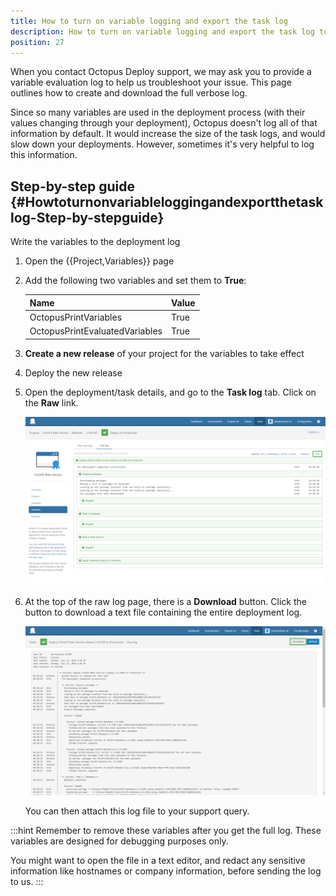 ```yaml
---
title: How to turn on variable logging and export the task log
description: How to turn on variable logging and export the task log to help the Octopus team resolve deployment issues.
position: 27
---
```


When you contact Octopus Deploy support, we may ask you to provide a variable evaluation log to help us troubleshoot your issue. This page outlines how to create and download the full verbose log.

Since so many variables are used in the deployment process (with their values changing through your deployment), Octopus doesn't log all of that information by default. It would increase the size of the task logs, and would slow down your deployments. However, sometimes it's very helpful to log this information.

## Step-by-step guide {#Howtoturnonvariableloggingandexportthetasklog-Step-by-stepguide}

Write the variables to the deployment log

1. Open the {{Project,Variables}} page
2. Add the following two variables and set them to **True**:

   | Name                           | Value |
   | ------------------------------ | ----- |
   | OctopusPrintVariables          | True  |
   | OctopusPrintEvaluatedVariables | True  |
3. **Create a new release** of your project for the variables to take effect
4. Deploy the new release
5. Open the deployment/task details, and go to the **Task log** tab. Click on the **Raw** link.

   ![](/docs/images/5672459/5866222.png "width=500")
   
6. At the top of the raw log page, there is a **Download** button. Click the button to download a text file containing the entire deployment log.

   ![](/docs/images/5672459/5866223.png "width=500")
   
   You can then attach this log file to your support query.

:::hint
Remember to remove these variables after you get the full log. These variables are designed for debugging purposes only.

You might want to open the file in a text editor, and redact any sensitive information like hostnames or company information, before sending the log to us.
:::

